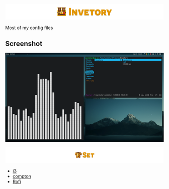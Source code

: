 ![](https://raw.githubusercontent.com/Manilator/Inventory/master/appearance/inventory.png)

Most of my config files

## Screenshot
![](https://github.com/Manilator/Inventory/blob/master/appearance/screenshot_popos.png)

![](https://raw.githubusercontent.com/Manilator/Inventory/master/appearance/set.png)

- [i3](https://github.com/Manilator/Inventory/tree/master/set/i3)
- [compton](https://github.com/Manilator/Inventory/tree/master/set/compton)
- [Rofi](https://github.com/Manilator/Inventory/tree/master/set/rofi)

